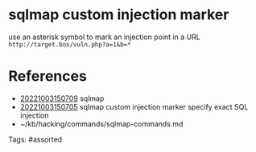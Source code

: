 # sqlmap custom injection marker
use an asterisk symbol to mark an injection point in a URL
` http://target.box/vuln.php?a=1&b=* `

# References
- [20221003150709](/zet/20221003150709/README.md) sqlmap
- [20221003150705](/zet/20221003150705/README.md) sqlmap custom injection marker specify exact SQL injection
- ~/kb/hacking/commands/sqlmap-commands.md

Tags:
    #assorted
